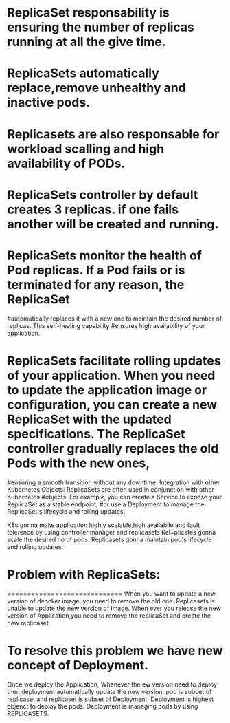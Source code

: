 # ReplicaSet responsability is ensuring the number of replicas running at all the give time.
# ReplicaSets automatically replace,remove unhealthy and inactive pods.
# Replicasets are  also responsable for workload scalling and high availability of PODs.
# ReplicaSets controller by default creates 3 replicas. if one fails another will be created and running.
#  ReplicaSets monitor the health of Pod replicas. If a Pod fails or is terminated for any reason, the ReplicaSet
 #automatically replaces it with a new one to maintain the desired number of replicas. This self-healing capability 
 #ensures high availability of your application.
# ReplicaSets facilitate rolling updates of your application. When you need to update the application image or configuration, you can create a new ReplicaSet with the updated specifications. The ReplicaSet controller gradually replaces the old Pods with the new ones,
 #ensuring a smooth transition without any downtime.
Integration with other Kubernetes Objects: ReplicaSets are often used in conjunction with other Kubernetes 
#objects. For example, you can create a Service to expose your ReplicaSet as a stable endpoint, 
#or use a Deployment to manage the ReplicaSet's lifecycle and rolling updates.

<Managing Replicas:> <Scaling> <Self-Healing> <Rolling Updates:> 
K8s gonna make application highly scalable,high availabile and fault tolerence by using controller manager and replicasets
Rel=plicates gonna scale the desired no of pods.
Replicasets gonna maintain pod's lifecycle and rolling updates.

# Problem with ReplicaSets:
=============================
When you want to update a new version of deocker image, you need to remove the old one.
Replicasets is unable to update the new version of image.
When ever you release the new version of Application,you need to remove the replicaSet and create the new replicaset.

# To resolve this problem we have new concept of Deployment. 
Once we deploy the Application, Whenever the ew version need to deploy then deployment automatically update the new version.
<kubectl get rs>
pod is subcet of replicaset and replicaset is subset of Deployment.
Deployment is highest objenct to deploy the pods.
Deployment is managing pods by using REPLICASETS.


